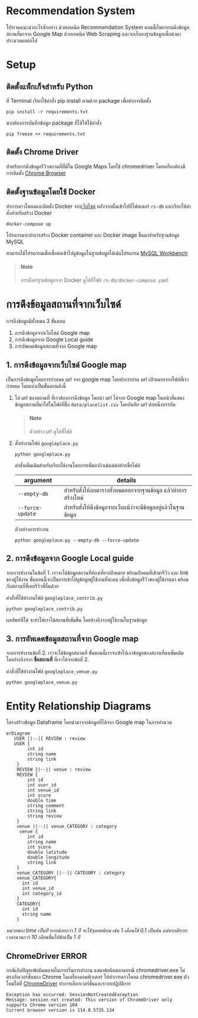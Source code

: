 # Recommendation System

โปรเจคแนะนำอะไรสักอย่าง ด้วยเทคนิค Recommendation System ตอนนี้ก็พยายามดึงข้อมูลสถานที่มาจาก Google Map ด้วยเทคนิค Web Scraping และจะเก็บลงฐานข้อมูลเพื่อนำมาประมวลผลต่อไป

# Setup

## ติดตั้งแพ็กเก็จสำหรับ Python

ที่ Terminal เรียกใช้คำสั่ง pip install ตามด้วย package เพื่อทำการติดตั้ง

```
pip install -r requirements.txt
```

หากต้องการบันทึกข้อมูล package ที่ใช้ให้ใช้คำสั่ง

```
pip freeze >> requirements.txt
```

## ติดตั้ง Chrome Driver

สำหรับการดึงข้อมูลรีวิวสถานที่ที่มีใน Google Maps โดยใช้ chromedriver โดยเครืองต้องมีการติดตั้ง [Chrome Browser](https://www.google.com/intl/th_th/chrome/)

## ติดตั้งฐานข้อมูลโดยใช้ Docker

ทำการดาวโหลดและติดตั้ง Docker จาก[เว็บไซด์](https://www.docker.com/) หลังจากนั้นเข้าไปที่โฟลเดอร์ `rs-db` และเรียกใช้คำสั่งสำหรับสร้าง Docker

```
docker-compose up
```

โปรแกรมจะทำการสร้าง Docker container และ Docker image ขึ้นมาสำหรับฐานข้อมูล MySQL

สามารถใช้โปรแกรมเพื่อเชื่อต่อเข้าไปดูข้อมูลในฐานข้อมูลได้เช่นโปรแกรม [MySQL Workbench](https://www.mysql.com/products/workbench/)

> #### Note
>
> การตั้งค่าฐานข้อมูลจาก Docker ดูได้ที่ไฟล์ `rs-db/docker-compose.yaml`

# การดึงข้อมูลสถานที่จากเว็บไซด์

การดึงข้อมูลมีทั้งหมด 3 ขั้นตอน

1. การดึงข้อมูลจากเว็บไซด์ Google map
2. การดึงข้อมูลจาก Google Local guide
3. การอัพเดตข้อมูลสถานที่จาก Google map

## 1. การดึงข้อมูลจากเว็บไซด์ Google map

เป็นการดึงข้อมูลโดยการกำหนด url จาก google map โดยทำการอ่าน url เป้าหมายจากไฟล์ที่เรากำหนด โดยแบ่งเป็นขั้นตอนดังนี้

1. ใส่ url ของสถานที่ ที่เราต้องการดึงข้อมูล โดยนำ url ได้จาก Google map ในหน้าที่แสดงข้อมูลสถานที่มาใส่ในไฟล์ที่ชื่อ `data/placelist.csv` โดยบันทึก url ต่อหนึ่งบรรทัด
   > #### Note
   >
   > ตัวอย่าง url ดูได้ที่ไฟล์
2. สั่งทำงานไฟล์ `googleplace.py`

   ```
   python googleplace.py
   ```

   คำสั่งเพิ่มเติมสำหรับเรียกใช้งานโดยการเพิ่มอากิวเม้นต์ต่อท้ายชื่อไฟล์

   | argument         | details                                                          |
   | ---------------- | ---------------------------------------------------------------- |
   | `--empty-db`     | สำหรับสั่งให้ลบตารางทั้งหมดออกจากฐานข้อมูล แล้วทำการสร้างใหม่    |
   | `--force-update` | สำหรับสั่งให้ดึงข้อมูลจากเว็บแม้ว่าจะมีข้อมูลอยู่แล้วในฐานข้อมูล |

   ตัวอย่างการทำงาน

   ```
   python googleplace.py --empty-db --force-update
   ```

## 2. การดึงข้อมูลจาก Google Local guide

จากการทำงานในข้อที่ 1. เราจะได้ข้อมูลสถานที่ท่องเที่ยวเป้าหมาย พร้อมกับคนที่เข้ามารีวิว และ link ของผู้ใช้งาน ขั้นตอนนี้จะเป็นการเข้าไปดูข้อมูลผู้ใช้งานที่ละคน เพื่อดึงข้อมูลรีวิวของผู้ใช้งานมา พร้อมกับสถานที่ที่เคยรีวิวที่อื่นด้วย

คำสั่งที่ใช้ทำงานไฟล์ `googleplace_contrib.py`

```batch
python googleplace_contrib.py
```

ผลลัพท์ที่ได้ จะทำให้เราได้สถานที่เพิ่มขึ้น โดยอ้างอิงจากผู้ใช้งานในฐานข้อมูล

## 3. การอัพเดตข้อมูลสถานที่จาก Google map

จากการทำงานข้อที่ 2. เราจะได้ข้อมูลสถานที่ ขั้นตอนนี้เราจะเข้าไปเอาข้อมูลของสถานที่มาเพิ่มเติม โดยอ้างอิงจาก **ชื่อสถานที่** ที่เราได้จากข้อที่ 2.

คำสั่งที่ใช้ทำงานไฟล์ `googleplace_venue.py`

```batch
python googleplace_venue.py
```

# Entity Relationship Diagrams

โครงสร้างข้อมูล Dataframe โดยนำมาจากข้อมูลที่ได้จาก Google map ในการคำนวน

```mermaid
erDiagram
   USER ||--|{ REVIEW : review
   USER {
        int id
        string name
        string link
    }
    REVIEW }|--|| venue : review
    REVIEW {
        int id
        int user_id
        int venue_id
        int score
        double time
        string comment
        string link
        string review
    }
    venue ||--|| venue_CATEGORY : category
     venue {
        int id
        string name
        int score
        double latitude
        double longitude
        string link
    }
    venue_CATEGORY ||--|| CATEGORY : category
    venue_CATEGORY{
      int id
      int venue_id
      int category_id
    }
    CATEGORY{
      int id
      string name
    }

```

_หน่วยของ time เป็นปี หากน้อยกว่า 1 ปี จะใช้จุดทศนิยม เช่น 1 เดือนใช้ 0.1 เป็นต้น แต่หากมีระยะเวลานานกว่า 10 เดือนขึ้นไปนับเป็น 1 ปี_

## ChromeDriver ERROR

กรณีเกิดปัญหาข้อผิดพลาดในการเริ่มการทำงาน แสดงข้อผิดพลาดกรณี chromedriver.exe ไม่ตรงกับเวอร์ชั่นของ Chrome ในเครื่องคอมพิวเตอร์ ให้ทำการดาวโหลด chromedriver.exe ตัวใหม่ได้ที่ [ChromeDriver](https://chromedriver.chromium.org/downloads) ทำการเลือกเวอร์ชั่นและระบบปฏิบัติการ

```
Exception has occurred: SessionNotCreatedException
Message: session not created: This version of ChromeDriver only supports Chrome version 104
Current browser version is 114.0.5735.134
```
